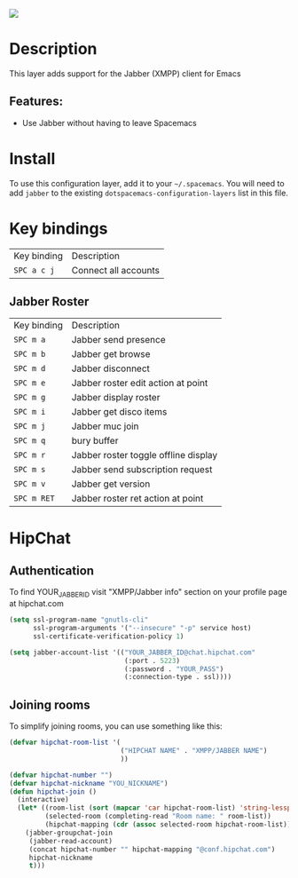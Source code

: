 ![](img/jabber-logo.gif)

Description
===========

This layer adds support for the Jabber (XMPP) client for Emacs

Features:
---------

-   Use Jabber without having to leave Spacemacs

Install
=======

To use this configuration layer, add it to your `~/.spacemacs`. You will
need to add `jabber` to the existing `dotspacemacs-configuration-layers`
list in this file.

Key bindings
============

|             |                      |
|-------------|----------------------|
| Key binding | Description          |
| `SPC a c j` | Connect all accounts |

Jabber Roster
-------------

|             |                                      |
|-------------|--------------------------------------|
| Key binding | Description                          |
| `SPC m a`   | Jabber send presence                 |
| `SPC m b`   | Jabber get browse                    |
| `SPC m d`   | Jabber disconnect                    |
| `SPC m e`   | Jabber roster edit action at point   |
| `SPC m g`   | Jabber display roster                |
| `SPC m i`   | Jabber get disco items               |
| `SPC m j`   | Jabber muc join                      |
| `SPC m q`   | bury buffer                          |
| `SPC m r`   | Jabber roster toggle offline display |
| `SPC m s`   | Jabber send subscription request     |
| `SPC m v`   | Jabber get version                   |
| `SPC m RET` | Jabber roster ret action at point    |

HipChat
=======

Authentication
--------------

To find YOUR<sub>JABBERID</sub> visit "XMPP/Jabber info" section on your
profile page at hipchat.com

``` commonlisp
(setq ssl-program-name "gnutls-cli"
      ssl-program-arguments '("--insecure" "-p" service host)
      ssl-certificate-verification-policy 1)

(setq jabber-account-list '(("YOUR_JABBER_ID@chat.hipchat.com"
                             (:port . 5223)
                             (:password . "YOUR_PASS")
                             (:connection-type . ssl))))
```

Joining rooms
-------------

To simplify joining rooms, you can use something like this:

``` commonlisp
(defvar hipchat-room-list '(
                            ("HIPCHAT NAME" . "XMPP/JABBER NAME")
                            ))

(defvar hipchat-number "")
(defvar hipchat-nickname "YOU_NICKNAME")
(defun hipchat-join ()
  (interactive)
  (let* ((room-list (sort (mapcar 'car hipchat-room-list) 'string-lessp))
         (selected-room (completing-read "Room name: " room-list))
         (hipchat-mapping (cdr (assoc selected-room hipchat-room-list))))
    (jabber-groupchat-join
     (jabber-read-account)
     (concat hipchat-number "" hipchat-mapping "@conf.hipchat.com")
     hipchat-nickname
     t)))
```
